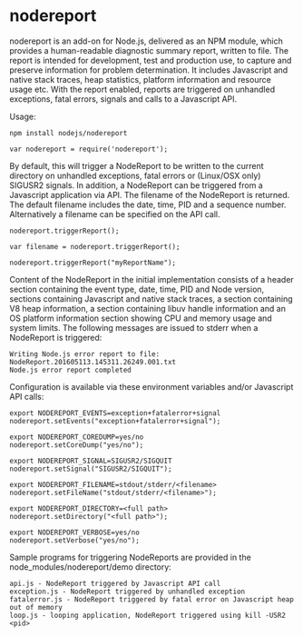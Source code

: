 # nodereport

nodereport is an add-on for Node.js, delivered as an NPM module,
which provides a human-readable diagnostic summary report, written
to file. The report is intended for development, test and production
use, to capture and preserve information for problem determination.
It includes Javascript and native stack traces, heap statistics,
platform information and resource usage etc. With the report enabled,
reports are triggered on unhandled exceptions, fatal errors, signals
and calls to a Javascript API.

Usage:

    npm install nodejs/nodereport
    
    var nodereport = require('nodereport');

By default, this will trigger a NodeReport to be written to the current
directory on unhandled exceptions, fatal errors or (Linux/OSX only)
SIGUSR2 signals. In addition, a NodeReport can be triggered from a 
Javascript application via API. The filename of the NodeReport is
returned. The default filename includes the date, time, PID and a
sequence number. Alternatively a filename can be specified on the API call.

    nodereport.triggerReport();
    
    var filename = nodereport.triggerReport();
        
    nodereport.triggerReport("myReportName");

Content of the NodeReport in the initial implementation consists of a
header section containing the event type, date, time, PID and Node version,
sections containing Javascript and native stack traces, a section containing
V8 heap information, a section containing libuv handle information and an OS
platform information section showing CPU and memory usage and system limits.
The following messages are issued to stderr when a NodeReport is triggered:

    Writing Node.js error report to file: NodeReport.201605113.145311.26249.001.txt
    Node.js error report completed

Configuration is available via these environment variables and/or Javascript
API calls:

    export NODEREPORT_EVENTS=exception+fatalerror+signal
    nodereport.setEvents("exception+fatalerror+signal");
    
    export NODEREPORT_COREDUMP=yes/no
    nodereport.setCoreDump("yes/no");
    
    export NODEREPORT_SIGNAL=SIGUSR2/SIGQUIT
    nodereport.setSignal("SIGUSR2/SIGQUIT");
    
    export NODEREPORT_FILENAME=stdout/stderr/<filename>
    nodereport.setFileName("stdout/stderr/<filename>");
    
    export NODEREPORT_DIRECTORY=<full path>
    nodereport.setDirectory("<full path>");
    
    export NODEREPORT_VERBOSE=yes/no
    nodereport.setVerbose("yes/no");

Sample programs for triggering NodeReports are provided in the
node_modules/nodereport/demo directory: 

    api.js - NodeReport triggered by Javascript API call
    exception.js - NodeReport triggered by unhandled exception
    fatalerror.js - NodeReport triggered by fatal error on Javascript heap out of memory
    loop.js - looping application, NodeReport triggered using kill -USR2 <pid>
